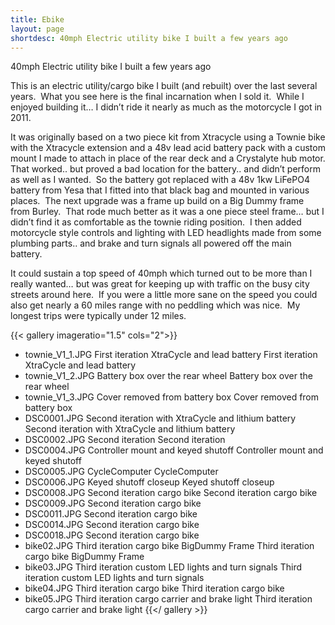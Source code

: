 ```yaml
---
title: Ebike
layout: page
shortdesc: 40mph Electric utility bike I built a few years ago
---
```

40mph Electric utility bike I built a few years ago<!--more-->

This is an electric utility/cargo bike I built (and rebuilt) over the last several years.  What you see here is the final incarnation when I sold it.  While I enjoyed building it… I didn’t ride it nearly as much as the motorcycle I got in 2011.

It was originally based on a two piece kit from Xtracycle using a Townie bike with the Xtracycle extension and a 48v lead acid battery pack with a custom mount I made to attach in place of the rear deck and a Crystalyte hub motor. That worked.. but proved a bad location for the battery.. and didn’t perform as well as I wanted.  So the battery got replaced with a 48v 1kw LiFePO4 battery from Yesa that I fitted into that black bag and mounted in various places.  The next upgrade was a frame up build on a Big Dummy frame from Burley.  That rode much better as it was a one piece steel frame… but I didn’t find it as comfortable as the townie riding position.  I then added motorcycle style controls and lighting with LED headlights made from some plumbing parts.. and brake and turn signals all powered off the main battery.

It could sustain a top speed of 40mph which turned out to be more than I really wanted… but was great for keeping up with traffic on the busy city streets around here.  If you were a little more sane on the speed you could also get nearly a 60 miles range with no peddling which was nice.  My longest trips were typically under 12 miles.

{{< gallery imageratio="1.5" cols="2">}}
- townie_V1_1.JPG
  First iteration XtraCycle and lead battery
  First iteration XtraCycle and lead battery
- townie_V1_2.JPG
  Battery box over the rear wheel
  Battery box over the rear wheel
- townie_V1_3.JPG
  Cover removed from battery box
  Cover removed from battery box
- DSC0001.JPG
  Second iteration with XtraCycle and lithium battery
  Second iteration with XtraCycle and lithium battery
- DSC0002.JPG
  Second iteration
  Second iteration
- DSC0004.JPG
  Controller mount and keyed shutoff
  Controller mount and keyed shutoff
- DSC0005.JPG
  CycleComputer
  CycleComputer
- DSC0006.JPG
  Keyed shutoff closeup
  Keyed shutoff closeup
- DSC0008.JPG
  Second iteration cargo bike
  Second iteration cargo bike
- DSC0009.JPG
  Second iteration cargo bike
- DSC0011.JPG
  Second iteration cargo bike
- DSC0014.JPG
  Second iteration cargo bike
- DSC0018.JPG
  Second iteration cargo bike
- bike02.JPG
  Third iteration cargo bike BigDummy Frame
  Third iteration cargo bike BigDummy Frame
- bike03.JPG
  Third iteration custom LED lights and turn signals
  Third iteration custom LED lights and turn signals
- bike04.JPG
  Third iteration cargo bike
  Third iteration cargo bike
- bike05.JPG
  Third iteration cargo carrier and brake light
  Third iteration cargo carrier and brake light
{{</ gallery >}}

